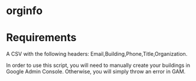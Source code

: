 # orginfo

# Requirements
A CSV with the following headers: Email,Building,Phone,Title,Organization.

In order to use this script, you will need to manually create your buildings in Google Admin Console. Otherwise, you will simply throw an error in GAM.
